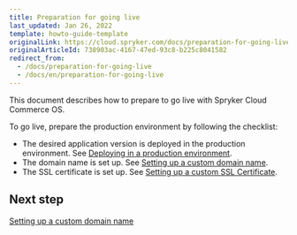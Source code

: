 ```yaml
---
title: Preparation for going live
last_updated: Jan 26, 2022
template: howto-guide-template
originalLink: https://cloud.spryker.com/docs/preparation-for-going-live
originalArticleId: 738903ac-4167-47ed-93c8-b225c8041582
redirect_from:
  - /docs/preparation-for-going-live
  - /docs/en/preparation-for-going-live
---
```


This document describes how to prepare to go live with Spryker Cloud Commerce OS.

To go live, prepare the production environment by following the checklist:

* The desired application version is deployed in the production environment. See [Deploying in a production environment](/docs/cloud/dev/spryker-cloud-commerce-os/deploying-in-a-production-environment.html).
* The domain name is set up. See [Setting up a custom domain name](/docs/cloud/dev/spryker-cloud-commerce-os/setting-up-a-custom-domain-name/setting-up-a-custom-domain-name.html).
* The SSL certificate is set up. See [Setting up a custom SSL Certificate](/docs/cloud/dev/spryker-cloud-commerce-os/setting-up-a-custom-ssl-certificate.html).

## Next step

[Setting up a custom domain name](/docs/cloud/dev/spryker-cloud-commerce-os/setting-up-a-custom-domain-name/setting-up-a-custom-domain-name.html)
